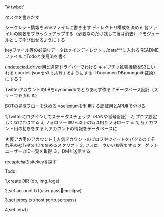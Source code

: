"# twbot" 


タスクを書きだす

シークレット情報を.envファイルに書き出す
ディレクトリ構成を決める
各ファイルの関数をブラッシュアップする（必要なのだけ残して後は消去）
↑モジュールとして呼び出せるようにする

keyファイル等の必要なデータはメインディレクトリ/data/**に入れる
READMEファイルにTodoと使用法を書く


undetected_driver用と通常ドライバーでわける
キャプチャ拡張機能をS3にいれる
cookies.jsonをs3で共有するようにする
↑DocumentDB(mongodb互換）にする？

TwitterアカウントのDBをdynamodbでとりあえず作る
↑データベース設計（スキーマを決める）

BOTの処理フローを決める
※seleniumを利用する認証用とAPI用で分ける


1,Twitterにログインしてステータスチェック（BANや番号認証）
2, プロフ設定してなければする
3, フォロワー100人以下の時は相互フォローする
4, 各アカウント用の動きをする
5,アカウントの情報をデータベースに


★裏アカ用のアカウント
1,人気アカウントのプロフやツイートをパクるのでそれ用の@TwitterIDを集めるスクリプト
2, フォローやいいね等をするターゲットユーザーのID一覧を取得
３，DMを送信する



recaptchaのsitekeyを探す


Todo:

1,create DIR (db, img, logs)

2,set account.txt(user:pass:email:emailpw)

3,set proxy.txt(host:port:user:pass)

4,set .env()